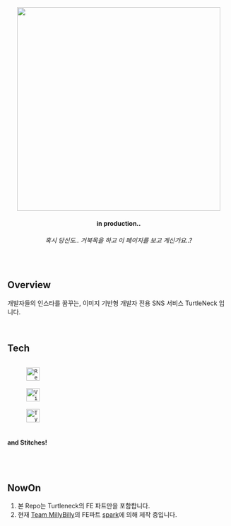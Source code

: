<div align="center">
<img src="https://postfiles.pstatic.net/MjAyMjAzMTVfNzEg/MDAxNjQ3MjcyMDk1MzI5.aLRgvxPrcSFV9Ml--g7IAwIGm2lYlvtDU6Ty8Qx8844g.BD6yOIfrDxQCAv6e8J4oU8zCkJpkctXXbAiDE-BT104g.PNG.123gk/TurtleNeck.png?type=w580" width="460" align="center" />

  ####   in production..
  
  ###### _혹시 당신도.. 거북목을 하고 이 페이지를 보고 계신가요..?_
</div>






<br/>


## Overview

개발자들의 인스타를 꿈꾸는, 이미지 기반형 개발자 전용 SNS 서비스 TurtleNeck 입니다.

<br/>


## Tech

  <code>
      <img src="https://img.shields.io/badge/React-20232A?style=for-the-badge&logo=react&logoColor=61DAFB" height="30" alt="React"/>
  </code>
  <code>
      <img src="https://img.shields.io/badge/Vite-B73BFE?style=for-the-badge&logo=vite&logoColor=FFD62E" height="30" alt="Vite"/>
  </code>
  <code>
      <img src="https://img.shields.io/badge/TypeScript-007ACC?style=for-the-badge&logo=typescript&logoColor=white" height="30" alt="Typescript"/>
    </code>
<space>
  
####   and Stitches!

<br/>



<br/>



## NowOn

1. 본 Repo는 Turtleneck의 FE 파트만을 포함합니다.
2. 현재 [Team MillyBilly](https://github.com/MilliBilly)의 FE파트 [spark](https://github.com/Hyunja27)에 의해 제작 중입니다.
